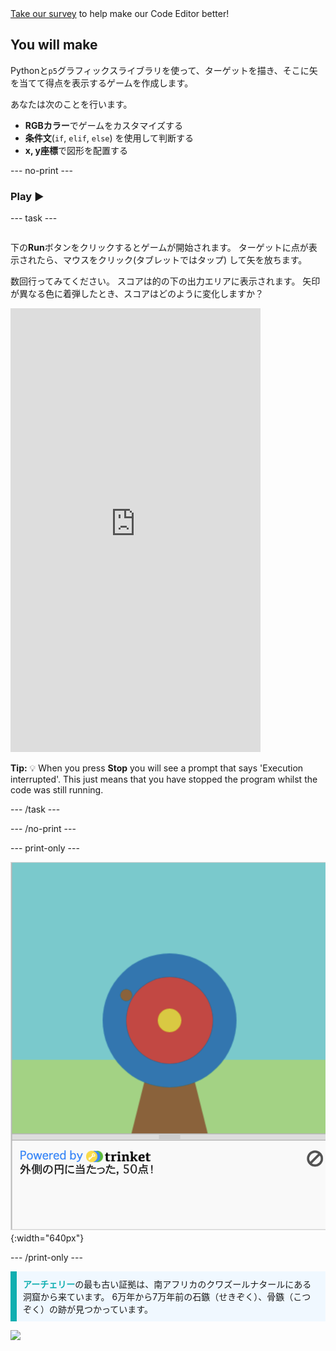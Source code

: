 <div class="c-survey-banner" style="width:100%">
  <a class="c-survey-banner__link" href="https://form.raspberrypi.org/f/code-editor-feedback" target="_blank">Take our survey</a> to help make our Code Editor better!
</div>

## You will make

Pythonと`p5`グラフィックスライブラリを使って、ターゲットを描き、そこに矢を当てて得点を表示するゲームを作成します。

あなたは次のことを行います。
 + **RGBカラー**でゲームをカスタマイズする
 + **条件文**(`if`, `elif`, `else`) を使用して判断する
 + **x, y座標**で図形を配置する

--- no-print ---

### Play ▶️

--- task ---

<div style="display: flex; flex-wrap: wrap">
<div style="flex-basis: 175px; flex-grow: 1">  

下の**Run**ボタンをクリックするとゲームが開始されます。 ターゲットに点が表示されたら、マウスをクリック(タブレットではタップ) して矢を放ちます。 

数回行ってみてください。 スコアは的の下の出力エリアに表示されます。 矢印が異なる色に着弾したとき、スコアはどのように変化しますか？ 
  <iframe src="https://editor.raspberrypi.org/en/embed/viewer/target-practice-solution" width="400" height="710" frameborder="0" marginwidth="0" marginheight="0" allowfullscreen>
  </iframe>
</div>
</div>

**Tip:** 💡 When you press **Stop** you will see a prompt that says 'Execution interrupted'. This just means that you have stopped the program whilst the code was still running.

--- /task ---

--- /no-print ---

--- print-only ---

![An archery target with a hit point on the outer circle. The text 'You hit the outer circle, 50 points!' is displayed underneath](images/blue-points.png){:width="640px"}

--- /print-only ---

<p style="border-left: solid; border-width:10px; border-color: #0faeb0; background-color: aliceblue; padding: 10px;">
<span style="color: #0faeb0; font-weight: bold;"> アーチェリー</span>の最も古い証拠は、南アフリカのクワズールナタールにある洞窟から来ています。 6万年から7万年前の石鏃（せきぞく）、骨鏃（こつぞく）の跡が見つかっています。 
</p>

![](http://code.org/api/hour/begin_coderdojo_target.png)
